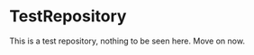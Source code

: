 TestRepository
==============

This is a test repository, nothing to be seen here. Move on now.  
 
 
  
  
   
     
           
           
        
        
           
         
     
   
       
   
     
   
  
 
 
 

